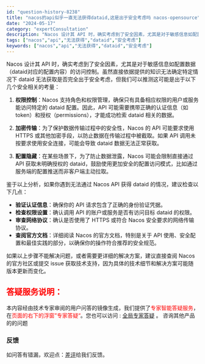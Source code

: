 ```yaml
---
id: "question-history-8238"
title: "nacos的api似乎一直无法获得dataid,这是出于安全考虑吗 nacos-opensource"
date: "2024-05-17"
category: "expertConsultation"
description: "Nacos 设计其 API 时，确实考虑到了安全因素，尤其是对于敏感信息如配置数据（dataid对应的配置内容）的访问控制。虽然直接依据提供的知识无法确定特定情况下 dataid 无法获取是否完全出于安全考虑，但我们可以推测这可能是出于以下几个安全相关的考量：1. **权限控制**：Nacos 支持"
tags: ["nacos","api","无法获得","dataid","安全考虑"]
keywords: ["nacos","api","无法获得","dataid","安全考虑"]
---
```


Nacos 设计其 API 时，确实考虑到了安全因素，尤其是对于敏感信息如配置数据（dataid对应的配置内容）的访问控制。虽然直接依据提供的知识无法确定特定情况下 dataid 无法获取是否完全出于安全考虑，但我们可以推测这可能是出于以下几个安全相关的考量：

1. **权限控制**：Nacos 支持角色和权限管理，确保只有具备相应权限的用户或服务能访问特定的 dataid 配置。因此，API 可能需要携带正确的认证信息（如 token）和授权（permissions），才能成功检索 dataid 相关的数据。

2. **加密传输**：为了保护数据传输过程中的安全性，Nacos 的 API 可能要求使用 HTTPS 或其他加密手段，以防止数据在传输过程中被截取。如果 API 调用未按要求使用安全连接，可能会导致 dataid 数据无法正常获取。

3. **配置隐藏**：在某些场景下，为了防止数据泄露，Nacos 可能会限制直接通过 API 获取未明确授权的 dataid，鼓励使用更加安全的配置访问模式，比如通过服务端的配置推送而非客户端主动拉取。

鉴于以上分析，如果你遇到无法通过 Nacos API 获得 dataid 的情况，建议检查以下几点：

- **验证认证信息**：确保你的 API 请求包含了正确的身份验证凭据。
- **检查权限设置**：确认调用 API 的账户或服务是否有访问目标 dataid 的权限。
- **审查网络协议**：确认是否使用了 HTTPS 或符合 Nacos 安全要求的网络传输协议。
- **查阅官方文档**：详细阅读 Nacos 的官方文档，特别是关于 API 使用、安全配置和最佳实践的部分，以确保你的操作符合推荐的安全规范。

如果以上步骤不能解决问题，或者需要更详细的解决方案，建议直接查阅 Nacos 的官方社区或提交 issue 获取技术支持，因为具体的技术细节和解决方案可能随版本更新而变化。
## <font color="#FF0000">答疑服务说明：</font> 

本内容经由技术专家审阅的用户问答的镜像生成，我们提供了<font color="#FF0000">专家智能答疑服务</font>，在<font color="#FF0000">页面的右下的浮窗”专家答疑“</font>。您也可以访问 : [全局专家答疑](https://opensource.alibaba.com/chatBot) 。 咨询其他产品的的问题

### 反馈
如问答有错漏，欢迎点：[差评](https://ai.nacos.io/user/feedbackByEnhancerGradePOJOID?enhancerGradePOJOId=13590)给我们反馈。
